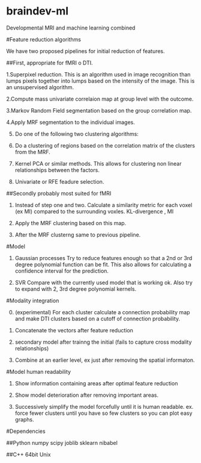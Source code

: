 braindev-ml
===========

Developmental MRI and machine learning combined

#Feature reduction algorithms

We have two proposed pipelines for initial reduction of features. 

##First, appropriate for fMRI o DTI.

1.Superpixel reduction.  This is an algorithm used in image recognition than
lumps pixels together into lumps based on the intensity of the image. This is
an unsupervised algorithm.

2.Compute mass univariate correlaion map at group level with the outcome.

3.Markov Random Field segmentation based on the group correlation map.

4.Apply MRF segmentation to the individual images.

5. Do one of the following two clustering algorithms:

 1. Do a clustering of regions based on the correlation matrix of the clusters
    from the MRF. 

 2. Kernel PCA or similar methods. This allows for clustering non linear
    relationships between the factors.

6. Univariate or RFE feadure selection.

##Secondly probably most suited for fMRI

1. Instead of step one and two. Calculate a similarity metric for each voxel
   (ex MI) compared to the surrounding voxles.  KL-divergence , MI

2. Apply the MRF clustering based on this map.

3. After the MRF clusterng same to previous pipeline.

#Model

1. Gaussian processes
	Try to reduce features enough so that a 2nd or 3rd degree polynomial
function can be fit. This also allows for calculating a confidence interval for
the prediction.

2. SVR
	Compare with the currently used model that is working ok. Also try to
expand with 2, 3rd degree polynomial kernels.

#Modality integration

0. (experimental) For each cluster calculate a connection probability map and make
DTI clusters based on a cutoff of connection probability.

1. Concatenate the vectors after feature reduction

2. secondary model after trainng the initial (fails to capture cross modality
relationships)

3. Combine at an earlier level, ex just after removing the spatial informaton.

#Model human readability

1. Show information containing areas after optimal feature reduction

2. Show model deterioration after removing important areas.

3. Successively simplify the model forcefully until it is human readable.
	ex. force fewer clusters until you have so few clusters so you can plot
easy graphs.


#Dependencies

##Python
numpy
scipy
joblib
sklearn
nibabel

##C++
64bit Unix
